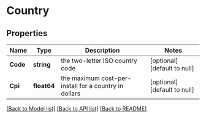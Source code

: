 # Country

## Properties
Name | Type | Description | Notes
------------ | ------------- | ------------- | -------------
**Code** | **string** | the two-letter ISO country code | [optional] [default to null]
**Cpi** | **float64** | the maximum cost-per-install for a country in dollars | [optional] [default to null]

[[Back to Model list]](../README.md#documentation-for-models) [[Back to API list]](../README.md#documentation-for-api-endpoints) [[Back to README]](../README.md)


